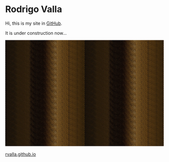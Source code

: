 # Rodrigo Valla

Hi, this is my site in [GitHub](https://github.com).

It is under construction now...

![Test](/assets/img/16_05_0001.jpg)

[rvalla.github.io](https://rvalla.github.io)
